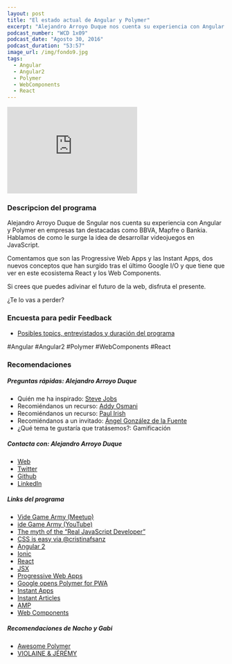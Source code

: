```yaml
---
layout: post
title: "El estado actual de Angular y Polymer"
excerpt: "Alejandro Arroyo Duque nos cuenta su experiencia con Angular y Polymer y su visión sobre el futuro de dichas tecnologías."
podcast_number: "WCD 1x09"
podcast_date: "Agosto 30, 2016"
podcast_duration: "53:57"
image_url: /img/fondo9.jpg
tags: 
  - Angular
  - Angular2
  - Polymer
  - WebComponents
  - React
---
```


<iframe height="200" frameborder="0" allowfullscreen="" scrolling="no" src="http://www.ivoox.com/player_ej_12716335_2_1.html?data=kpekk5uXd5ahhpywj5WUaZS1kZWah5yncZGhhpywj5WRaZi3jpWah5yncZqfjpCyzpDJt9XVxdSYw8jYucLgjMnSjabSq9bgwteY25C0s83tzsrfj4qbh47Lxqjcxsq3rcjijLXcxsjFt9Whhpywj5U.&"></iframe>

<h3 class="post-title  post-heading">Descripcion del programa</h3>

Alejandro Arroyo Duque de Sngular nos cuenta su experiencia con Angular y Polymer en empresas tan destacadas como BBVA, Mapfre o Bankia. Hablamos de como le surge la idea de desarrollar videojuegos en JavaScript.

Comentamos que son las Progressive Web Apps y las Instant Apps, dos nuevos conceptos que han surgido tras el último Google I/O y que tiene que ver en este ecosistema React y los Web Components.

Si crees que puedes adivinar el futuro de la web, disfruta el presente.

¿Te lo vas a perder?

<div class="rule"></div>

<h3 class="post-title  post-heading">Encuesta para pedir Feedback</h3>

<ul>
  <li class="recomendacion"><a href="https://wecodesignpodcast.typeform.com/to/keNT6k">Posibles topics, entrevistados y duración del programa</a></li>
</ul>
 
<div class="rule"></div>

#Angular #Angular2 #Polymer #WebComponents #React

<div class="rule"></div>

<h3 class="post-title  post-heading">Recomendaciones</h3>

##### Preguntas rápidas: Alejandro Arroyo Duque

<ul>
  <li class="recomendacion"><span>Quién me ha inspirado: </span><a href="https://es.wikipedia.org/wiki/Steve_Jobs">Steve Jobs</a></li>
  <li class="recomendacion"><span>Recomiéndanos un recurso: </span><a href="https://addyosmani.com/">Addy Osmani</a></li>
  <li class="recomendacion"><span>Recomiéndanos un recurso: </span><a href="http://www.paulirish.com/">Paul Irish</a></li>
  <li class="recomendacion"><span>Recomiéndanos a un invitado: </span><a href="https://twitter.com/angel_gfuente">Ángel González de la Fuente</a></li>
  <li class="recomendacion"><span>¿Qué tema te gustaría que tratásemos?: </span>Gamificación</a></li>
</ul>

##### Contacta con: Alejandro Arroyo Duque

<ul>
  <li class="recomendacion"><a href="http://alexarroyoduque.github.io/#/home">Web</a></li>
  <li class="recomendacion"><a href="https://twitter.com/AlexArroyoDuque">Twitter</a></li>
  <li class="recomendacion"><a href="https://github.com/alexarroyoduque">Github</a></li>
  <li class="recomendacion"><a href="https://www.linkedin.com/in/alexarroyoduque">LinkedIn</a></li>
</ul>

##### Links del programa

<ul>
  <li class="recomendacion"><a href="http://www.meetup.com/videogamearmy/">Vide Game Army (Meetup)</a></li>
  <li class="recomendacion"><a href="https://www.youtube.com/channel/UCWy51q5EHi2JGjUVAwVyRMQ">ide Game Army (YouTube)</a></li>
  <li class="recomendacion"><a href="https://www.youtube.com/watch?v=Xt5qpbiqw2g">The myth of the “Real JavaScript Developer”</a></li>
  <li class="recomendacion"><a href="https://twitter.com/IgnaciodeNuevo/status/760877780523515904">CSS is easy via @cristinafsanz</a></li>
  <li class="recomendacion"><a href="https://angular.io/">Angular 2</a></li>
  <li class="recomendacion"><a href="http://ionicframework.com/">Ionic</a></li>
  <li class="recomendacion"><a href="https://facebook.github.io/react/">React</a></li>
  <li class="recomendacion"><a href="https://jsx.github.io/">JSX</a></li>
  <li class="recomendacion"><a href="https://developers.google.com/web/progressive-web-apps/">Progressive Web Apps</a></li>
  <li class="recomendacion"><a href="http://www.infoworld.com/article/3073170/mobile-development/google-opens-polymer-toolbox-for-progressive-web-apps.html">Google opens Polymer for PWA</a></li>
  <li class="recomendacion"><a href="https://developer.android.com/topic/instant-apps/index.html">Instant Apps</a></li>
  <li class="recomendacion"><a href="https://instantarticles.fb.com/">Instant Articles</a></li>
  <li class="recomendacion"><a href="https://www.ampproject.org/">AMP</a></li>
  <li class="recomendacion"><a href="http://webcomponents.org/">Web Components</a></li>
</ul>

##### Recomendaciones de Nacho y Gabi

<ul>
  <li class="recomendacion"><a href="https://github.com/Granze/awesome-polymer">Awesome Polymer</a></li>
  <li class="recomendacion"><a href="http://violaineetjeremy.fr/">VIOLAINE & JÉRÉMY</a></li>
</ul>
